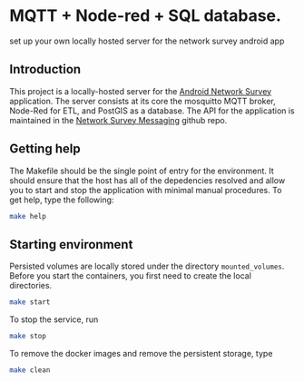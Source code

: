 # MQTT + Node-red + SQL database.

set up your own locally hosted server for the network survey android app

## Introduction

This project is a locally-hosted server for the [Android Network Survey](https://github.com/christianrowlands/android-network-survey) application.  The server consists at its core the mosquitto MQTT broker, Node-Red for ETL, and PostGIS as a database.  The API for the application is maintained in the [Network Survey Messaging](https://github.com/christianrowlands/network-survey-messaging) github repo.

## Getting help

The Makefile should be the single point of entry for the environment.
It should ensure that the host has all of the depedencies resolved and
allow you to start and stop the application with minimal manual
procedures.  To get help, type the following:

```bash
make help
```

## Starting environment

Persisted volumes are locally stored under the directory `mounted_volumes`.  Before you start the containers, you first need to create the local directories.

```bash
make start
```

To stop the service, run
```bash
make stop
```

To remove the docker images and remove the persistent storage, type
```bash
make clean
```

## Running Clients

Install the Android [network survey](https://play.google.com/store/apps/details?id=com.craxiom.networksurvey&gl=US) app on your phone.  Configure the app to use the mqtt broker and port number in the docker container and then connect.  The application should start to populate the database immediately.

## Roadmap

### General
- [ ] Improve security (enclose system in a VPN or add TLS with authentication)
- [ ] create an API gateway for UI
- [ ] create flows that uses n-point trilateration (or multilateration) based upon RSSI to precisely locate transmitters (namely, base stations & access points) & store results in new table
- [ ] add media workflows (perhaps using WebDAV/nextcloud for file storage & automatic file sync with android image gallery)
- [ ] add photo library manager with face/object recognition (perhaps photoprism, librephotos, etc.) for better UIX
- [ ] decode and process wifi packet over the air (OTA) messages
- [ ] ingest pcap, wigle csv, & kismetdb files.
### Database
- [ ] generate sql schema from asyncapi
- [x] use spatial index for geometries in postgis (lat/lon/alt)
- [ ] use temporal index for timestamps (using timescaledb)
### MQTT
- [ ] use TLS
- [ ] use basic authentication
### ETL
- [ ] consider switching from node-red to nifi or other ETL platform
